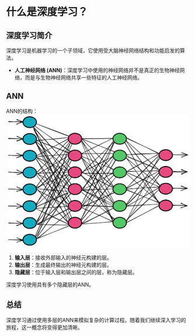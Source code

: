# 什么是深度学习？


## 深度学习简介

深度学习是机器学习的一个子领域，它使用受大脑神经网络结构和功能启发的算法。

- **人工神经网络 (ANN)**：深度学习中使用的神经网络并不是真正的生物神经网络，而是与生物神经网络共享一些特征的人工神经网络。

## ANN

ANN的结构：
![神经网络结构](images/PixPin_2025-03-28_22-27-32.png)
1. **输入层**：接收外部输入的神经元构建的层。
2. **输出层**：生成最终输出的神经元构建的层。
3. **隐藏层**：位于输入层和输出层之间的层，称为隐藏层。

深度学习使用具有多个隐藏层的ANN。

## 总结

深度学习通过使用多层的ANN来模拟复杂的计算过程。随着我们继续深入学习的旅程，这一概念将变得更加清晰。
